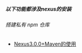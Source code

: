 ##### 以下功能都涉及nexus的安装

###### 搭建私有 npm 仓库
* [Nexus3.0.0+Maven的使用](https://blog.csdn.net/jimmy609/article/details/52292675)

